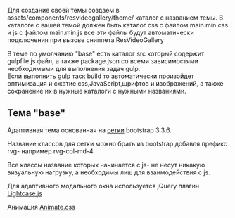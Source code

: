 Для создание своей темы создаем в assets/components/resvideogallery/theme/ каталог с названием темы. В каталоге с вашей темой должен быть каталог css c файлом main.min.css и js c файлом main.min.js все эти файлы будут автоматически подключения при вызове сниппета ResVideoGallery

В теме по умолчанию "base" есть каталог src который содержит gulpfile.js файл, а также package.json со всеми зависимостями необходимыми для выполнения задач gulp.<br>Если выполнить gulp таск build то автоматически произойдет оптимизация и сжатие css,JavaScript,шрифтов и изображений, а также сохранение их в нужные каталоги с нужными названиями.

## Тема "base"
Адаптивная тема основанная на [сетки][1] bootstrap 3.3.6.

Название классов для сетки можно брать из bootstrap добавля префикс rvg- например rvg-col-md-4.

Все классы название которых начинается с js- не несут никакую визуальную нагрузку, а необходимы лиш для взаимодействия с js.

Для адаптивного модального окна используется jQuery плагин [Lightcase.js][2]

Анимация [Animate.css][3]
    
[1]: http://getbootstrap.com/css/#grid
[2]: http://cornel.bopp-art.com/lightcase/
[3]: http://daneden.me/animate
